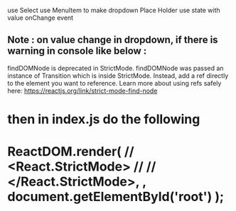 use Select
use MenuItem to make dropdown
Place Holder
use state with value
onChange event

## Note : on value change in dropdown, if there is warning in console like below :
findDOMNode is deprecated in StrictMode. findDOMNode was passed an instance of Transition which is inside StrictMode. Instead, add a ref directly to the element you want to reference. Learn more about using refs safely here: https://reactjs.org/link/strict-mode-find-node

then in index.js do the following
========================================================================
ReactDOM.render(
  // <React.StrictMode>
  //   <App />
  // </React.StrictMode>,
  <App/>,
  document.getElementById('root')
);
========================================================================


